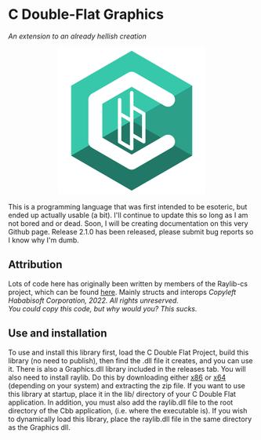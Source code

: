 # C Double-Flat Graphics
*An extension to an already hellish creation*
<p align="center">
  <img src="https://raw.githubusercontent.com/GitHababi/C-Double-Flat/main/assets/cbb_logo.png" alt="C-Double Flat" width="300"/>
</p>
This is a programming language that was first intended to be esoteric, but ended up actually usable (a bit).
I'll continue to update this so long as I am not bored and or dead. Soon, I will be creating documentation on this very Github page.
Release 2.1.0 has been released, please submit bug reports so I know why I'm dumb.

## Attribution
Lots of code here has originally been written by members of the Raylib-cs project, which can be found [here](https://github.com/ChrisDill/Raylib-cs). Mainly structs and interops
*Copyleft Hababisoft Corporation, 2022. All rights unreserved.*\
*You could copy this code, but why would you? This sucks.*

## Use and installation

To use and install this library first, load the C Double Flat Project, build this library (no need to publish), then find the .dll file it creates, and you can use it.
There is also a Graphics.dll library included in the releases tab. You will also need to install raylib. Do this by downloading either [x86](https://github.com/raysan5/raylib/releases/download/4.2.0/raylib-4.2.0_win32_msvc16.zip) or [x64](https://github.com/raysan5/raylib/releases/download/4.2.0/raylib-4.2.0_win64_msvc16.zip) (depending on your system) and extracting the zip file.
If you want to use this library at startup, place it in the lib/ directory of your C Double Flat application. 
In addition, you must also add the raylib.dll file to the root directory of the Cbb application, (i.e. where the executable is). 
If you wish to dynamically load this library, place the raylib.dll file in the same directory as the Graphics dll.